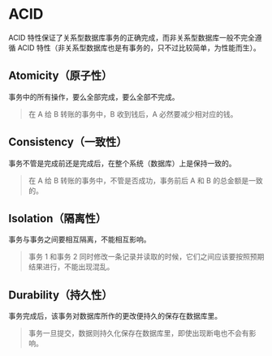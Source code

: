 # ACID

ACID 特性保证了关系型数据库事务的正确完成，而非关系型数据库一般不完全遵循 ACID 特性（非关系型数据库也是有事务的，只不过比较简单，为性能而生）。

## Atomicity（原子性）

事务中的所有操作，要么全部完成，要么全部不完成。

> 在 A 给 B 转账的事务中，B 收到钱后，A 必然要减少相对应的钱。

## Consistency（一致性）

事务不管是完成前还是完成后，在整个系统（数据库）上是保持一致的。

> 在 A 给 B 转账的事务中，不管是否成功，事务前后 A 和 B 的总金额是一致的。

## Isolation（隔离性）

事务与事务之间要相互隔离，不能相互影响。

> 事务 1 和事务 2 同时修改一条记录并读取的时候，它们之间应该要按照预期结果进行，不能出现混乱。

## Durability（持久性）

事务完成后，该事务对数据库所作的更改便持久的保存在数据库里。

> 事务一旦提交，数据则持久化保存在数据库里，即使出现断电也不会有影响。
